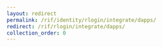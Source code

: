 ```yaml
---
layout: redirect
permalink: /rif/identity/rlogin/integrate/dapps/
redirect: /rif/rlogin/integrate/dapps/
collection_order: 0
---
```

